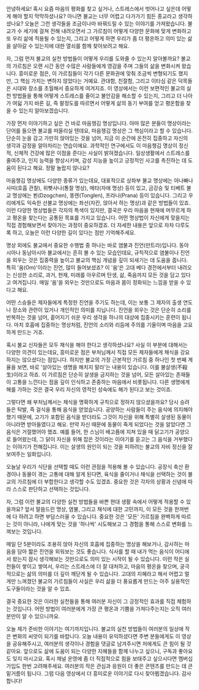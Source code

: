 안녕하세요! 혹시 요즘 마음의 평화를 찾고 싶거나,
스트레스에서 벗어나고 싶은데 어떻게 해야 할지
막막하셨나요? 아니면 불교는 너무 어렵고 다가가기 힘든
종교라고 생각하셨나요? 오늘은 그런 생각들을 조금이나마
바꿔드릴 수 있는 이야기를 가져왔습니다.
불교가 수 세기에 걸쳐 전해 내려오면서 그 가르침이
어떻게 다양한 문화에 맞게 변화하고 또 우리 삶에
적용될 수 있는지,
그리고 어떻게 하면 우리가 좀 더 평온하고 의미 있는
삶을 살아갈 수 있는지에 대한 열쇠를 함께 찾아보려고
해요.



자,
그럼 먼저 불교의 실천 방법들이 어떻게 우리를 도와줄
수 있는지 알아볼까요? 불교의 가르침은 오랜 시간 동안
수많은 사람들에게 영감을 주며 그들의 삶을 변화시켜
왔습니다.
흥미로운 점은,
이 가르침들이 각기 다른 문화권에 맞춰 조금씩
변형되기도 했지만,
그 핵심 가치는 변하지 않았다는 거예요.
관대함,
친절함,
그리고 이타심 같은 덕목들은 시대와 장소를 초월해서
중요하게 여겨지죠.
이 영상에서는 이런 보편적인 불교의 실천 방법들을 통해
어떻게 스트레스를 줄이고 불안감을 해소할 수 있는지,
그리고 더 나아가 여덟 가지 바른 길,
즉 팔정도를 따르면서 어떻게 삶의 동기 부여를 얻고
평온함을 찾을 수 있는지 알아보겠습니다.

가장 먼저 이야기하고 싶은 건 바로 마음챙김
명상입니다.
아마 많은 분들이 명상이라는 단어를 들으면 불교를
떠올리실 텐데요,
마음챙김 명상은 그 핵심이라고 할 수 있습니다.
단순히 눈을 감고 가만히 앉아있는 것을 넘어,
지금 이 순간에 온전히 집중하고 자신의 생각과 감정을
알아차리는 연습이에요.
과학적인 연구에서도 이 마음챙김 명상이 정신적,
신체적 건강에 많은 이점을 준다는 사실이 밝혀졌습니다.
일상생활에서 스트레스를 줄여주고,
인지 능력을 향상시키며,
감성 지능을 높이고 긍정적인 사고를 촉진하는 데 도움이
된다고 해요.
정말 놀랍지 않나요?

마음챙김 명상에도 다양한 종류가 있는데요,
대표적으로 상좌부 불교 명상에는 아나빠나사띠(호흡
관찰),
위빳사나(통찰 명상),
메타(자애 명상) 등이 있고,
금강승 및 티베트 불교 명상에는 뵌(Dzogchen),
똥렌(Tonglen),
프라나(Prana) 등이 있습니다.
그리고 우리에게도 익숙한 선불교 명상에는 좌선(자칸,
앉아서 하는 명상)과 같은 방법들이 있죠.
이런 다양한 명상법들은 각자의 특색이 있지만,
결국은 우리 마음을 현재에 머무르게 하고 평온을
찾는다는 공통된 목표를 가지고 있습니다.
어떤 명상법이 자신에게 맞을지는 직접 경험해보면서
찾아가는 과정이 중요하겠죠.
더 자세한 내용은 앞으로 차차 다루도록 하고,
오늘은 이런 다양한 길이 있다는 점만 기억해주세요.

명상 외에도 불교에서 중요한 수행법 중 하나는 바로
염불과 진언(만트라)입니다.
동아시아나 동남아시아 불교에서는 흔히 볼 수 있는
모습인데요,
규칙적으로 염불이나 진언을 외우는 것은 집중력을 높이고
불교의 핵심 개념을 깊이 되새기는 데 도움을 줍니다.
특히 '옴(Om)'이라는 진언,
많이 들어보셨죠? 이 '옴'은 고대 베다 경전에서부터
내려오는 신성한 소리로,
과거,
현재,
미래를 아우르며 탄생,
삶,
죽음까지 모든 것을 담고 있다고 여겨집니다.
매일 '옴'을 외우는 것만으로도 마음과 몸이 정화되는
느낌을 받을 수 있다고 해요.

어떤 스승들은 제자들에게 특정한 진언을 주기도 하는데,
이는 보통 그 제자의 출생 연도나 장소와 관련이 있거나
개인적인 의미를 지닙니다.
진언을 외우는 것은 단순히 소리를 반복하는 것을 넘어,
흩어지기 쉬운 우리 생각을 하나의 대상에 집중시키는
훈련이 됩니다.
마치 호흡에 집중하는 명상처럼,
진언의 소리와 리듬에 주의를 기울이며 마음을 고요하게
만드는 거죠.

혹시 불교 신자들은 모두 채식을 해야 한다고
생각하셨나요? 사실 이 부분에 대해서는 다양한 의견이
있는데요,
흥미로운 점은 부처님께서 직접 모든 제자들에게 채식을
강요하지는 않으셨다는 점입니다.
하지만 불교의 가장 근본적인 가르침 중 하나인 첫 번째
계율을 보면,
바로 '살아있는 생명을 해치지 말라'는 내용이
있습니다.
이를 불살생(不殺生)이라고 하죠.
이 가르침은 단순히 살생을 금지하는 것을 넘어,
모든 살아있는 존재들이 고통을 느낀다는 점을 깊이
인식하고 존중하는 마음에서 비롯됩니다.
다른 생명에게 해를 가하는 것은 결국 우리 자신의
영적인 성숙에도 해가 된다고 보는 것이죠.

그렇다면 왜 부처님께서는 채식을 명확하게 규칙으로
정하지 않으셨을까요? 당시 승려들은 탁발,
즉 걸식을 통해 음식을 얻었습니다.
공양하는 사람들이 주는 음식에 의지해야 했기 때문에,
고기가 포함된 음식을 받더라도 그것이 자신을 위해
특별히 살생된 동물이 아니라면 받아들였다고 해요.
만약 자신 때문에 동물이 죽게 되었다는 것을 알았다면
그 음식은 거절했어야 했죠.
예를 들어,
한 스님이 배고픔에 지쳐 있을 때 닭고기가 공양으로
들어왔는데,
그 닭이 자신을 위해 잡은 것이라는 이야기를 듣고는 그
음식을 거부했다는 이야기가 전해집니다.
이는 살생의 원인이 되는 것을 피하려는 불교의 자비
정신을 잘 보여주는 일화입니다.

오늘날 우리가 식단을 선택할 때도 이런 관점을 적용해
볼 수 있습니다.
공장식 축산 환경이나 동물이 겪는 고통에 대해 알게
된다면,
육식을 줄이거나 채식을 선택하는 것이 불교의 가르침에
더 부합한다고 생각할 수도 있겠죠.
중요한 것은 각자의 상황과 신념에 따라 스스로 판단하고
선택하는 것입니다.

자,
그럼 이런 불교의 다양한 실천 방법들을 바쁜 현대 생활
속에서 어떻게 적용할 수 있을까요? 앞서 말씀드린
명상,
염불,
그리고 채식에 대한 고민까지,
이 모든 것을 한꺼번에 다 하려고 하면 부담스러울 수
있습니다.
중요한 것은 '모든' 가르침을 완벽하게 따르는 것이
아니라,
나에게 맞는 것을 '하나씩' 시도해보고 그 경험을 통해
스스로 변화를 느껴보는 것입니다.

매일 단 5분이라도 조용히 앉아 자신의 호흡에 집중하는
명상을 해보거나,
감사하는 마음을 담아 짧은 진언을 외워보는 것도
좋습니다.
식사를 할 때 내가 먹는 음식이 어디에서 왔는지 잠시
생각해보는 것만으로도 의미 있는 시작이 될 수
있습니다.
이런 작은 실천들이 쌓이고 쌓여서,
우리는 스트레스에 더 잘 대처하고,
마음의 평온을 찾으며,
궁극적으로는 삶의 의미를 더 깊이 깨닫게 될 수
있습니다.
고대의 지혜라고 해서 어렵고 멀게만 느껴졌던 불교의
가르침들이 사실은 우리 삶을 더 풍요롭게 만드는 아주
실용적인 도구들이라는 것을 알 수 있죠.

결국 중요한 것은 이러한 실천들을 통해 여러분 자신이
그 긍정적인 효과를 직접 체험하는 것입니다.
어떤 방법이 여러분에게 가장 큰 평온과 기쁨을
가져다주는지는 오직 여러분만이 알 수 있으니까요.



오늘 제가 준비한 이야기는 여기까지입니다.
불교의 실천 방법들이 여러분의 일상에 작은 변화의
씨앗이 되기를 바랍니다.
오늘 내용이 유익하셨다면 주변 분들에게도 이 영상을
공유해주시고,
여러분의 생각이나 경험을 댓글로 남겨주시면 저에게도 큰
힘이 될 것 같아요.
앞으로도 삶에 도움이 되는 다양한 지혜들을 함께 나누고
싶으니,
구독과 좋아요도 잊지 마시고요.
혹시 채널 운영에 좀 더 직접적으로 힘을 보태주고
싶으시다면 멤버십 가입도 한번 고려해주세요.
여러분의 작은 관심과 응원이 더 좋은 콘텐츠를 만드는
데 큰 밑거름이 됩니다.
그럼 다음 영상에서 더 흥미로운 이야기로 다시
찾아뵙겠습니다.
감사합니다!